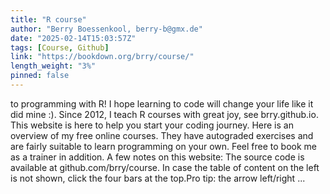 ```yaml
---
title: "R course"
author: "Berry Boessenkool, berry-b@gmx.de"
date: "2025-02-14T15:03:57Z"
tags: [Course, Github]
link: "https://bookdown.org/brry/course/"
length_weight: "3%"
pinned: false
---
```


to programming with R! I hope learning to code will change your life like it did mine :). Since 2012, I teach R courses with great joy, see brry.github.io. This website is here to help you start your coding journey. Here is an overview of my free online courses. They have autograded exercises and are fairly suitable to learn programming on your own. Feel free to book me as a trainer in addition. A few notes on this website: The source code is available at github.com/brry/course. In case the table of content on the left is not shown, click the four bars at the top.Pro tip: the arrow left/right  ...
